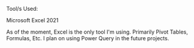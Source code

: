 Tool/s Used:

Microsoft Excel 2021

As of the moment, Excel is the only tool I'm using. Primarily Pivot Tables, Formulas, Etc.
I plan on using Power Query in the future projects.
